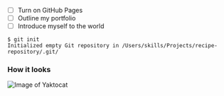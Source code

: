 - [ ] Turn on GitHub Pages
- [ ] Outline my portfolio
- [ ] Introduce myself to the world

```
$ git init
Initialized empty Git repository in /Users/skills/Projects/recipe-repository/.git/
```
### How it looks
![Image of Yaktocat](https://octodex.github.com/images/yaktocat.png)
